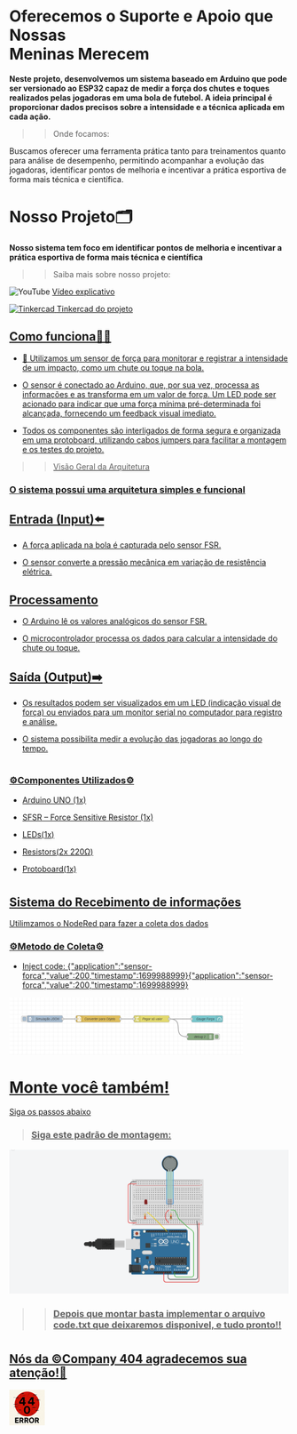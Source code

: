 # Oferecemos o Suporte e Apoio que Nossas<br />Meninas Merecem
<strong><p>Neste projeto, desenvolvemos um sistema baseado em Arduino que pode ser versionado ao ESP32 capaz de medir a força dos chutes e toques realizados pelas jogadoras em uma bola de futebol. A ideia principal é proporcionar dados precisos sobre a intensidade e a técnica aplicada em cada ação.</p></strong>


>> Onde focamos:
<p>Buscamos oferecer uma ferramenta prática tanto para treinamentos quanto para análise de desempenho, permitindo acompanhar a evolução das jogadoras, identificar pontos de melhoria e incentivar a prática esportiva de forma mais técnica e científica.</p>


# 
 # Nosso Projeto🗂️
<strong>Nosso sistema tem foco em identificar pontos de melhoria e incentivar a<br />prática esportiva de forma mais técnica e científica</strong>

>> Saiba mais sobre nosso projeto:

![YouTube](https://upload.wikimedia.org/wikipedia/commons/thumb/0/09/YouTube_full-color_icon_(2017).svg/64px-YouTube_full-color_icon_(2017).svg.png)
<a href="https://youtu.be/mpvPlb8FJKs"> Vídeo explicativo
 
![Tinkercad](./images/Imagem%20do%20WhatsApp%20de%202025-05-31%20à(s)%2019.11.13_d333cb35.jpg)
<a href="https://www.tinkercad.com/things/cwMRDdtIUm3-circuito-de-forca-?sharecode=9yPXvnIw1y9zixqjGD34_Y87SNiKPYB1XcAP7_vBDYc"> Tinkercad do projeto


<h2> Como funciona🤷‍♂️ </h2>

- 🔧 Utilizamos um sensor de força para monitorar e registrar a intensidade de um impacto, como um chute ou toque na bola.

- O sensor é conectado ao Arduino, que, por sua vez, processa as informações e as transforma em um valor de força. Um LED pode ser acionado para indicar que uma força mínima pré-determinada foi alcançada, fornecendo um feedback visual imediato.

- Todos os componentes são interligados de forma segura e organizada em uma protoboard, utilizando cabos jumpers para facilitar a montagem e os testes do projeto.

>> Visão Geral da Arquitetura

<h3>O sistema possui uma arquitetura simples e funcional</h3>
<p></p>

<h2>Entrada (Input)⬅️</h2>

- A força aplicada na bola é capturada pelo sensor FSR.

- O sensor converte a pressão mecânica em variação de resistência elétrica.

<h2>Processamento</h2>

- O Arduino lê os valores analógicos do sensor FSR.

- O microcontrolador processa os dados para calcular a intensidade do chute ou toque.

<h2>Saída (Output)➡️</h2>

- Os resultados podem ser visualizados em um LED (indicação visual de força) ou enviados para um monitor serial no computador para registro e análise.

- O sistema possibilita medir a evolução das jogadoras ao longo do tempo.
#

<h3> ⚙️Componentes Utilizados⚙️ </h3>

- Arduino UNO (1x)

- SFSR – Force Sensitive Resistor (1x)

- LEDs(1x)

- Resistors(2x 220Ω)

- Protoboard(1x)
#

<h2>Sistema do Recebimento de informações</h2>
<p>Utilimzamos o NodeRed para fazer a coleta dos dados</p>

<h3> ⚙️Metodo de Coleta⚙️ </h3>

- Inject code: {"application":"sensor-forca","value":200,"timestamp":1699988999}{"application":"sensor-forca","value":200,"timestamp":1699988999}

![Recrie!](./images/Captura%20de%20tela%202025-09-15%20223741.png)
#

# Monte você também!
<p>Siga os passos abaixo</p>

> <h3>Siga este padrão de montagem:</h3>

![Recrie!](./images/Captura%20de%20tela%202025-09-15%20212126.png) 

>> <h3>Depois que montar basta implementar o arquivo code.txt que deixaremos disponivel, e tudo pronto!!</h3>

#

<h2>Nós da ©Company 404 agradecemos sua atenção!👋</h2>

![Company 404](./images/error_64x64.png)